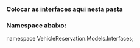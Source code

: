 ### Colocar as interfaces aqui nesta pasta

### Namespace abaixo:

namespace VehicleReservation.Models.Interfaces;